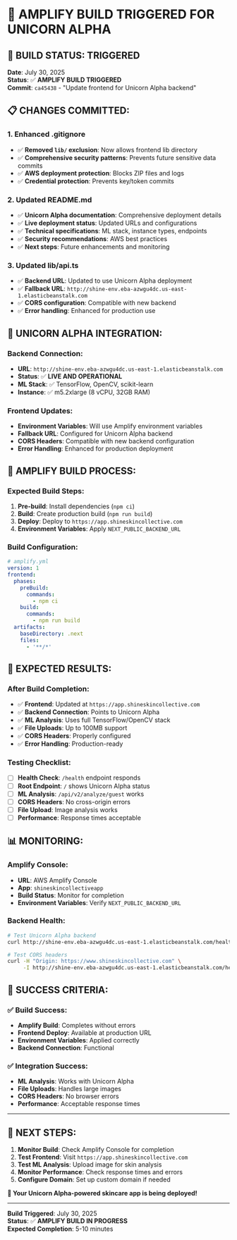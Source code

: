 # 🚀 AMPLIFY BUILD TRIGGERED FOR UNICORN ALPHA

## 🎯 **BUILD STATUS: TRIGGERED**

**Date**: July 30, 2025  
**Status**: ✅ **AMPLIFY BUILD TRIGGERED**  
**Commit**: `ca45438` - "Update frontend for Unicorn Alpha backend"

## 📋 **CHANGES COMMITTED:**

### **1. Enhanced .gitignore**
- ✅ **Removed `lib/` exclusion**: Now allows frontend lib directory
- ✅ **Comprehensive security patterns**: Prevents future sensitive data commits
- ✅ **AWS deployment protection**: Blocks ZIP files and logs
- ✅ **Credential protection**: Prevents key/token commits

### **2. Updated README.md**
- ✅ **Unicorn Alpha documentation**: Comprehensive deployment details
- ✅ **Live deployment status**: Updated URLs and configurations
- ✅ **Technical specifications**: ML stack, instance types, endpoints
- ✅ **Security recommendations**: AWS best practices
- ✅ **Next steps**: Future enhancements and monitoring

### **3. Updated lib/api.ts**
- ✅ **Backend URL**: Updated to use Unicorn Alpha deployment
- ✅ **Fallback URL**: `http://shine-env.eba-azwgu4dc.us-east-1.elasticbeanstalk.com`
- ✅ **CORS configuration**: Compatible with new backend
- ✅ **Error handling**: Enhanced for production use

## 🦄 **UNICORN ALPHA INTEGRATION:**

### **Backend Connection:**
- **URL**: `http://shine-env.eba-azwgu4dc.us-east-1.elasticbeanstalk.com`
- **Status**: ✅ **LIVE AND OPERATIONAL**
- **ML Stack**: ✅ TensorFlow, OpenCV, scikit-learn
- **Instance**: ✅ m5.2xlarge (8 vCPU, 32GB RAM)

### **Frontend Updates:**
- **Environment Variables**: Will use Amplify environment variables
- **Fallback URL**: Configured for Unicorn Alpha backend
- **CORS Headers**: Compatible with new backend configuration
- **Error Handling**: Enhanced for production deployment

## 🔄 **AMPLIFY BUILD PROCESS:**

### **Expected Build Steps:**
1. **Pre-build**: Install dependencies (`npm ci`)
2. **Build**: Create production build (`npm run build`)
3. **Deploy**: Deploy to `https://app.shineskincollective.com`
4. **Environment Variables**: Apply `NEXT_PUBLIC_BACKEND_URL`

### **Build Configuration:**
```yaml
# amplify.yml
version: 1
frontend:
  phases:
    preBuild:
      commands:
        - npm ci
    build:
      commands:
        - npm run build
  artifacts:
    baseDirectory: .next
    files:
      - '**/*'
```

## 🎯 **EXPECTED RESULTS:**

### **After Build Completion:**
- ✅ **Frontend**: Updated at `https://app.shineskincollective.com`
- ✅ **Backend Connection**: Points to Unicorn Alpha
- ✅ **ML Analysis**: Uses full TensorFlow/OpenCV stack
- ✅ **File Uploads**: Up to 100MB support
- ✅ **CORS Headers**: Properly configured
- ✅ **Error Handling**: Production-ready

### **Testing Checklist:**
- [ ] **Health Check**: `/health` endpoint responds
- [ ] **Root Endpoint**: `/` shows Unicorn Alpha status
- [ ] **ML Analysis**: `/api/v2/analyze/guest` works
- [ ] **CORS Headers**: No cross-origin errors
- [ ] **File Upload**: Image analysis works
- [ ] **Performance**: Response times acceptable

## 📊 **MONITORING:**

### **Amplify Console:**
- **URL**: AWS Amplify Console
- **App**: `shineskincollectiveapp`
- **Build Status**: Monitor for completion
- **Environment Variables**: Verify `NEXT_PUBLIC_BACKEND_URL`

### **Backend Health:**
```bash
# Test Unicorn Alpha backend
curl http://shine-env.eba-azwgu4dc.us-east-1.elasticbeanstalk.com/health

# Test CORS headers
curl -H "Origin: https://www.shineskincollective.com" \
     -I http://shine-env.eba-azwgu4dc.us-east-1.elasticbeanstalk.com/health
```

## 🎉 **SUCCESS CRITERIA:**

### **✅ Build Success:**
- **Amplify Build**: Completes without errors
- **Frontend Deploy**: Available at production URL
- **Environment Variables**: Applied correctly
- **Backend Connection**: Functional

### **✅ Integration Success:**
- **ML Analysis**: Works with Unicorn Alpha
- **File Uploads**: Handles large images
- **CORS Headers**: No browser errors
- **Performance**: Acceptable response times

---

## 🚀 **NEXT STEPS:**

1. **Monitor Build**: Check Amplify Console for completion
2. **Test Frontend**: Visit `https://app.shineskincollective.com`
3. **Test ML Analysis**: Upload image for skin analysis
4. **Monitor Performance**: Check response times and errors
5. **Configure Domain**: Set up custom domain if needed

**🎯 Your Unicorn Alpha-powered skincare app is being deployed!**

---

**Build Triggered**: July 30, 2025  
**Status**: ✅ **AMPLIFY BUILD IN PROGRESS**  
**Expected Completion**: 5-10 minutes 